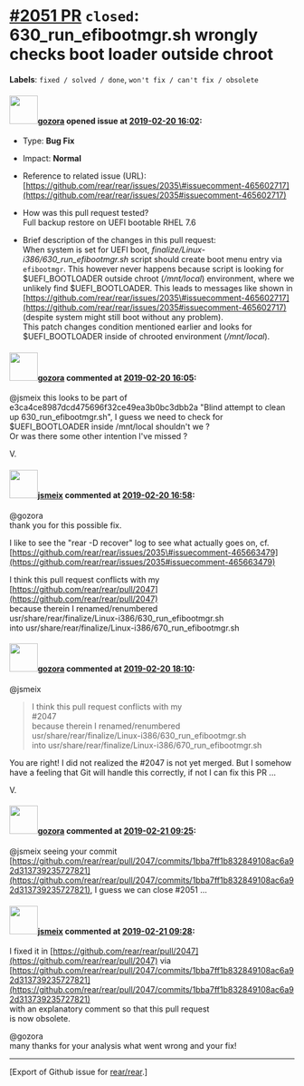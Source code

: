 [\#2051 PR](https://github.com/rear/rear/pull/2051) `closed`: 630\_run\_efibootmgr.sh wrongly checks boot loader outside chroot
===============================================================================================================================

**Labels**: `fixed / solved / done`, `won't fix / can't fix / obsolete`

#### <img src="https://avatars.githubusercontent.com/u/12116358?u=1c5ba9dcee5ca3082f03029a7fbe647efd30eb49&v=4" width="50">[gozora](https://github.com/gozora) opened issue at [2019-02-20 16:02](https://github.com/rear/rear/pull/2051):

-   Type: **Bug Fix**

-   Impact: **Normal**

-   Reference to related issue (URL):
    [https://github.com/rear/rear/issues/2035\#issuecomment-465602717](https://github.com/rear/rear/issues/2035#issuecomment-465602717)

-   How was this pull request tested?  
    Full backup restore on UEFI bootable RHEL 7.6

-   Brief description of the changes in this pull request:  
    When system is set for UEFI boot,
    *finalize/Linux-i386/630\_run\_efibootmgr.sh* script should create
    boot menu entry via `efibootmgr`. This however never happens because
    script is looking for $UEFI\_BOOTLOADER outside chroot
    (*/mnt/local*) environment, where we unlikely find
    $UEFI\_BOOTLOADER. This leads to messages like shown in
    [https://github.com/rear/rear/issues/2035\#issuecomment-465602717](https://github.com/rear/rear/issues/2035#issuecomment-465602717)
    (despite system might still boot without any problem).  
    This patch changes condition mentioned earlier and looks for
    $UEFI\_BOOTLOADER inside of chrooted environment (*/mnt/local*).

#### <img src="https://avatars.githubusercontent.com/u/12116358?u=1c5ba9dcee5ca3082f03029a7fbe647efd30eb49&v=4" width="50">[gozora](https://github.com/gozora) commented at [2019-02-20 16:05](https://github.com/rear/rear/pull/2051#issuecomment-465641849):

@jsmeix this looks to be part of
e3ca4ce8987dcd475696f32ce49ea3b0bc3dbb2a "Blind attempt to clean up
630\_run\_efibootmgr.sh", I guess we need to check for $UEFI\_BOOTLOADER
inside /mnt/local shouldn't we ?  
Or was there some other intention I've missed ?

V.

#### <img src="https://avatars.githubusercontent.com/u/1788608?u=925fc54e2ce01551392622446ece427f51e2f0ce&v=4" width="50">[jsmeix](https://github.com/jsmeix) commented at [2019-02-20 16:58](https://github.com/rear/rear/pull/2051#issuecomment-465664961):

@gozora  
thank you for this possible fix.

I like to see the "rear -D recover" log to see what actually goes on,
cf.  
[https://github.com/rear/rear/issues/2035\#issuecomment-465663479](https://github.com/rear/rear/issues/2035#issuecomment-465663479)

I think this pull request conflicts with my  
[https://github.com/rear/rear/pull/2047](https://github.com/rear/rear/pull/2047)  
because therein I renamed/renumbered  
usr/share/rear/finalize/Linux-i386/630\_run\_efibootmgr.sh  
into usr/share/rear/finalize/Linux-i386/670\_run\_efibootmgr.sh

#### <img src="https://avatars.githubusercontent.com/u/12116358?u=1c5ba9dcee5ca3082f03029a7fbe647efd30eb49&v=4" width="50">[gozora](https://github.com/gozora) commented at [2019-02-20 18:10](https://github.com/rear/rear/pull/2051#issuecomment-465692350):

@jsmeix

> I think this pull request conflicts with my  
> \#2047  
> because therein I renamed/renumbered  
> usr/share/rear/finalize/Linux-i386/630\_run\_efibootmgr.sh  
> into usr/share/rear/finalize/Linux-i386/670\_run\_efibootmgr.sh

You are right! I did not realized the \#2047 is not yet merged. But I
somehow have a feeling that Git will handle this correctly, if not I can
fix this PR ...

V.

#### <img src="https://avatars.githubusercontent.com/u/12116358?u=1c5ba9dcee5ca3082f03029a7fbe647efd30eb49&v=4" width="50">[gozora](https://github.com/gozora) commented at [2019-02-21 09:25](https://github.com/rear/rear/pull/2051#issuecomment-465925243):

@jsmeix seeing your commit
[https://github.com/rear/rear/pull/2047/commits/1bba7ff1b832849108ac6a92d313739235727821](https://github.com/rear/rear/pull/2047/commits/1bba7ff1b832849108ac6a92d313739235727821),
I guess we can close \#2051 ...

#### <img src="https://avatars.githubusercontent.com/u/1788608?u=925fc54e2ce01551392622446ece427f51e2f0ce&v=4" width="50">[jsmeix](https://github.com/jsmeix) commented at [2019-02-21 09:28](https://github.com/rear/rear/pull/2051#issuecomment-465926371):

I fixed it in
[https://github.com/rear/rear/pull/2047](https://github.com/rear/rear/pull/2047)
via  
[https://github.com/rear/rear/pull/2047/commits/1bba7ff1b832849108ac6a92d313739235727821](https://github.com/rear/rear/pull/2047/commits/1bba7ff1b832849108ac6a92d313739235727821)  
with an explanatory comment so that this pull request  
is now obsolete.

@gozora  
many thanks for your analysis what went wrong and your fix!

------------------------------------------------------------------------

\[Export of Github issue for
[rear/rear](https://github.com/rear/rear).\]

